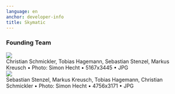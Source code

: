 ```yaml
---
language: en
anchor: developer-info
title: Skymatic
---
```

### Founding Team

<div class="row">
  <div class="col-sm-12 col-md-6">
    <div class="thumbnail text-center">
      <a href="/img/presskit/skymatic-team-rhein.jpg"><img src="/img/presskit/skymatic-team-rhein.jpg"/></a>
      <div class="caption">Christian Schmickler, Tobias Hagemann, Sebastian Stenzel, Markus Kreusch • Photo: Simon Hecht • 5167x3445 • JPG</div>
    </div>
  </div>
  <div class="clearfix visible-sm-block"></div>
  <div class="col-sm-12 col-md-6">
    <div class="thumbnail text-center">
      <a href="/img/presskit/skymatic-team-office.jpg"><img src="/img/presskit/skymatic-team-office.jpg"/></a>
      <div class="caption">Sebastian Stenzel, Markus Kreusch, Tobias Hagemann, Christian Schmickler • Photo: Simon Hecht • 4756x3171 • JPG</div>
    </div>
  </div>
</div>
